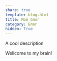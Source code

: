 ```yaml
---
share: true
template: blog.html
title: Мой блог
category: Блог
hidden: True
---
```

A cool description

Wellcome to my brain!